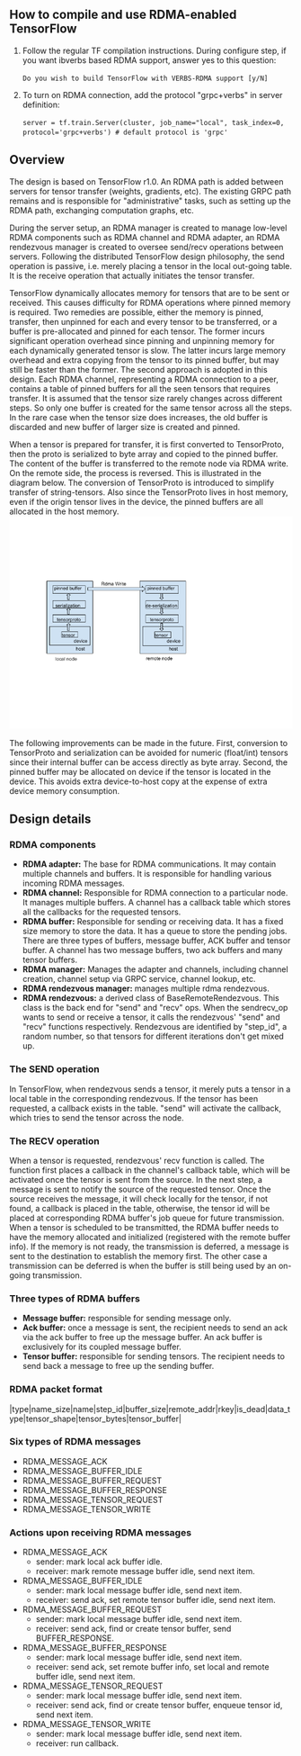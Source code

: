 ## How to compile and use RDMA-enabled TensorFlow
1. Follow the regular TF compilation instructions. During configure step, if you want ibverbs based RDMA support, answer yes to this question:

    ```Do you wish to build TensorFlow with VERBS-RDMA support [y/N]```

2. To turn on RDMA connection, add the protocol "grpc+verbs" in server definition:

    ```server = tf.train.Server(cluster, job_name="local", task_index=0, protocol='grpc+verbs') # default protocol is 'grpc'```

## Overview
The design is based on TensorFlow r1.0. An RDMA path is added between servers for tensor transfer (weights, gradients, etc). The existing GRPC path remains and is responsible for "administrative" tasks, such as setting up the RDMA path, exchanging computation graphs, etc.

During the server setup, an RDMA manager is created to manage low-level RDMA components such as RDMA channel and RDMA adapter, an RDMA rendezvous manager is created to oversee send/recv operations between servers. Following the distributed TensorFlow design philosophy, the send operation is passive, i.e. merely placing a tensor in the local out-going table. It is the receive operation that actually initiates the tensor transfer.

TensorFlow dynamically allocates memory for tensors that are to be sent or received. This causes difficulty for RDMA operations where pinned memory is required. Two remedies are possible, either the memory is pinned, transfer, then unpinned for each and every tensor to be transferred, or a buffer is pre-allocated and pinned for each tensor. The former incurs significant operation overhead since pinning and unpinning memory for each dynamically generated tensor is slow. The latter incurs large memory overhead and extra copying from the tensor to its pinned buffer, but may still be faster than the former. The second approach is adopted in this design. Each RDMA channel, representing a RDMA connection to a peer, contains a table of pinned buffers for all the seen tensors that requires transfer. It is assumed that the tensor size rarely changes across different steps. So only one buffer is created for the same tensor across all the steps. In the rare case when the tensor size does increases, the old buffer is discarded and new buffer of larger size is created and pinned.

When a tensor is prepared for transfer, it is first converted to TensorProto, then the proto is serialized to byte array and copied to the pinned buffer. The content of the buffer is transferred to the remote node via RDMA write. On the remote side, the process is reversed. This is illustrated in the diagram below. The conversion of TensorProto is introduced to simplify transfer of string-tensors. Also since the TensorProto lives in host memory, even if the origin tensor lives in the device, the pinned buffers are all allocated in the host memory.
![TensorFlow RDMA path](./design_diagram.png)

The following improvements can be made in the future. First, conversion to TensorProto and serialization can be avoided for numeric (float/int) tensors since their internal buffer can be access directly as byte array. Second, the pinned buffer may be allocated on device if the tensor is located in the device. This avoids extra device-to-host copy at the expense of extra device memory consumption.
## Design details

### RDMA components

* **RDMA adapter:** The base for RDMA communications. It may contain multiple channels and buffers.  It is responsible for handling various incoming RDMA messages.
* **RDMA channel:** Responsible for RDMA connection to a particular node. It manages multiple buffers. A channel has a callback table which stores all the callbacks for the requested tensors.
* **RDMA buffer:** Responsible for sending or receiving data. It has a fixed size memory to store the data. It has a queue to store the pending jobs. There are three types of buffers, message buffer, ACK buffer and tensor buffer. A channel has two message buffers, two ack buffers and many tensor buffers.
* **RDMA manager:** Manages the adapter and channels, including channel creation, channel setup via GRPC service, channel lookup, etc.
* **RDMA rendezvous manager:** manages multiple rdma rendezvous.
* **RDMA rendezvous:** a derived class of BaseRemoteRendezvous. This class is the back end for "send" and "recv" ops. When the sendrecv_op wants to send or receive a tensor, it calls the rendezvous' "send" and "recv" functions respectively. Rendezvous are identified by "step_id", a random number, so that tensors for different iterations don't get mixed up.

### The SEND operation

In TensorFlow, when rendezvous sends a tensor, it merely puts a tensor in a local table in the corresponding rendezvous. If the tensor has been requested, a callback exists in the table. "send" will activate the callback, which tries to send the tensor across the node.


### The RECV operation

When a tensor is requested, rendezvous' recv function is called. The function first places a callback in the channel's callback table, which will be activated once the tensor is sent from the source. In the next step, a message is sent to notify the source of the requested tensor. Once the source receives the message, it will check locally for the tensor, if not found, a callback is placed in the table, otherwise, the tensor id will be placed at corresponding RDMA buffer's job queue for future transmission. When a tensor is scheduled to be transmitted, the RDMA buffer needs to have the memory allocated and initialized (registered with the remote buffer info). If the memory is not ready, the transmission is deferred, a message is sent to the destination to establish the memory first. The other case a transmission can be deferred is when the buffer is still being used by an on-going transmission.

### Three types of RDMA buffers

* **Message buffer:** responsible for sending message only.
* **Ack buffer:** once a message is sent, the recipient needs to send an ack via the ack buffer to free up the message buffer. An ack buffer is exclusively for its coupled message buffer.
* **Tensor buffer:** responsible for sending tensors. The recipient needs to send back a message to free up the sending buffer.

### RDMA packet format

|type|name_size|name|step_id|buffer_size|remote_addr|rkey|is_dead|data_type|tensor_shape|tensor_bytes|tensor_buffer|

### Six types of RDMA messages
* RDMA_MESSAGE_ACK
* RDMA_MESSAGE_BUFFER_IDLE
* RDMA_MESSAGE_BUFFER_REQUEST
* RDMA_MESSAGE_BUFFER_RESPONSE
* RDMA_MESSAGE_TENSOR_REQUEST
* RDMA_MESSAGE_TENSOR_WRITE

### Actions upon receiving RDMA messages
* RDMA_MESSAGE_ACK
  * sender: mark local ack buffer idle.
  * receiver: mark remote message buffer idle, send next item.
* RDMA_MESSAGE_BUFFER_IDLE
  * sender: mark local message buffer idle, send next item.
  * receiver: send ack, set remote tensor buffer idle, send next item.
* RDMA_MESSAGE_BUFFER_REQUEST
  * sender: mark local message buffer idle, send next item.
  * receiver: send ack, find or create tensor buffer, send BUFFER_RESPONSE.
* RDMA_MESSAGE_BUFFER_RESPONSE
  * sender: mark local message buffer idle, send next item.
  * receiver: send ack, set remote buffer info, set local and remote buffer idle, send next item.
* RDMA_MESSAGE_TENSOR_REQUEST
  * sender: mark local message buffer idle, send next item.
  * receiver: send ack, find or create tensor buffer, enqueue tensor id, send next item.
* RDMA_MESSAGE_TENSOR_WRITE
  * sender: mark local message buffer idle, send next item.
  * receiver: run callback.
